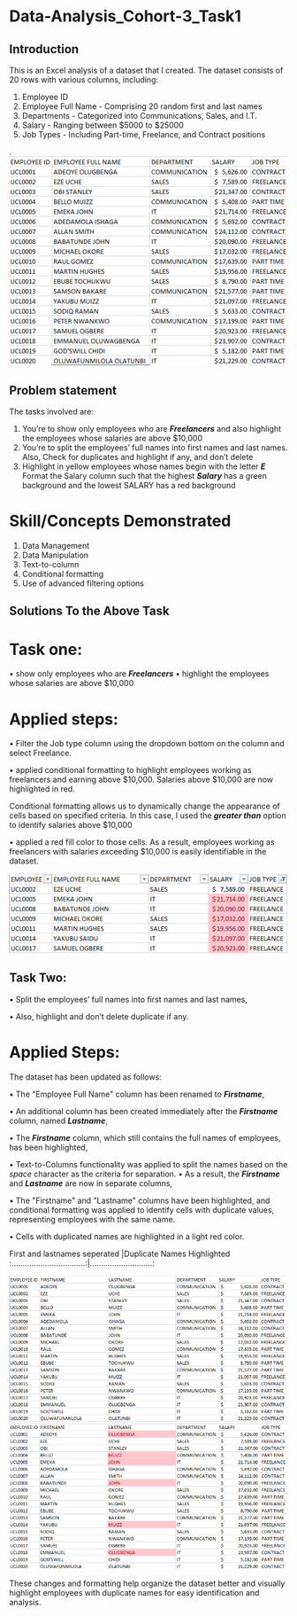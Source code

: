 # Data-Analysis_Cohort-3_Task1
## Introduction
This is an Excel analysis of a dataset that I created. The dataset consists of 20 rows with various columns, including:
1.	Employee ID
2.	Employee Full Name - Comprising 20 random first and last names
3.	Departments - Categorized into Communications, Sales, and I.T.
4.	Salary - Ranging between $5000 to $25000
5.	Job Types - Including Part-time, Freelance, and Contract positions

.![](DATA_PAGE.png)

## Problem statement
The tasks involved are:
1.	You’re to show only employees who are **_Freelancers_** and also highlight the employees whose salaries are above $10,000
2.	You’re to split the employees’ full names into first names and last names. Also, Check for duplicates and highlight if any, and don’t delete
3.	Highlight in yellow employees whose names begin with the letter **_E_** Format the Salary column such that the highest **_Salary_** has a green background and the lowest SALARY has a red background
   
# Skill/Concepts Demonstrated
1.	Data Management
2.	Data Manipulation
3.	Text-to-column
4.	Conditional formatting
5.	Use of advanced filtering options
   
## Solutions To the Above Task

# Task one: 
•	show only employees who are **_Freelancers_** 
•	highlight the employees whose salaries are above $10,000

# Applied steps:

•	Filter the Job type column using the dropdown bottom on the column and select Freelance. 

•	applied conditional formatting to highlight employees working as freelancers and earning above $10,000. Salaries above $10,000 are now highlighted in red.

Conditional formatting allows us to dynamically change the appearance of cells based on specified criteria. In this case, I used the **_greater than_** option to identify salaries above $10,000 

•	applied a red fill color to those cells. As a result, employees working as freelancers with salaries exceeding $10,000 is easily identifiable in the dataset.

![](SHEET_1.png)

## Task Two:
•	Split the employees’ full names into first names and last names,

•	Also, highlight and don’t delete duplicate if any.

# Applied Steps:

The dataset has been updated as follows:

•	The "Employee Full Name" column has been renamed to **_Firstname_**,

•	 An additional column has been created immediately after the **_Firstname_** column, named **_Lastname_**,

•	The **_Firstname_** column, which still contains the full names of employees, has been highlighted,

•	Text-to-Columns functionality was applied to split the names based on the _space_ character as the criteria for separation.
•	 As a result, the **_Firstname_** and **_Lastname_** are now in separate columns,

•	The "Firstname" and "Lastname" columns have been highlighted, and conditional formatting was applied to identify cells with duplicate values, representing employees with the same name.

•	Cells with duplicated names are highlighted in a light red color.

First and lastnames seperated      |Duplicate Names Highlighted
:.................................:|............................:

![](SHEET_2.png)                     ![](SHEET_2A.png)

These changes and formatting help organize the dataset better and visually highlight employees with duplicate names for easy identification and analysis.

